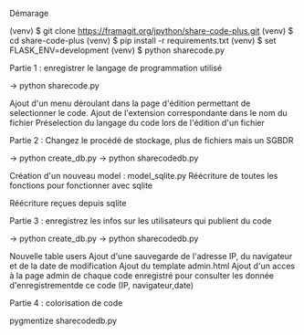 Démarage

(venv) $ git clone https://framagit.org/jpython/share-code-plus.git
(venv) $ cd share-code-plus
(venv) $ pip install -r requirements.txt
(venv) $ set FLASK_ENV=development
(venv) $ python sharecode.py

Partie 1 : enregistrer le langage de programmation utilisé

-> python sharecode.py

Ajout d'un menu déroulant dans la page d'édition permettant de selectionner le code.
Ajout de l'extension correspondante dans le nom du fichier
Préselection du langage du code lors de l'édition d'un fichier


Partie 2 : Changez le procédé de stockage, plus de fichiers mais un SGBDR


-> python create_db.py
-> python sharecodedb.py

Création d'un nouveau model : model_sqlite.py
Réécriture de toutes les fonctions pour fonctionner avec sqlite

Réécriture reçues depuis sqlite


Partie 3 : enregistrez les infos sur les utilisateurs qui publient du code


-> python create_db.py
-> python sharecodedb.py


Nouvelle table users
Ajout d'une sauvegarde de l'adresse IP, du navigateur et de la date de modification
Ajout du template admin.html
Ajout d'un acces à la page admin de chaque code enregistré pour consulter les donnée d'enregistrementde ce code (IP, navigateur,date)



Partie 4 : colorisation de code




pygmentize sharecodedb.py